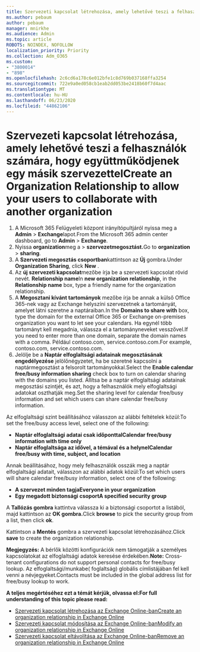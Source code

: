 ```yaml
---
title: Szervezeti kapcsolat létrehozása, amely lehetővé teszi a felhasználók számára, hogy együttműködjenek egy másik szervezettel
ms.author: pebaum
author: pebaum
manager: mnirkhe
ms.audience: Admin
ms.topic: article
ROBOTS: NOINDEX, NOFOLLOW
localization_priority: Priority
ms.collection: Adm_O365
ms.custom:
- "3800014"
- "898"
ms.openlocfilehash: 2c6cd6a178c6e012bfe1c8d769b037168ffa3254
ms.sourcegitcommit: 722e9a0ed058cb1eab2dd053be2418b60f7d4aac
ms.translationtype: MT
ms.contentlocale: hu-HU
ms.lasthandoff: 06/23/2020
ms.locfileid: "44862106"
---
```

# <a name="create-an-organization-relationship-to-allow-your-users-to-collaborate-with-another-organization"></a><span data-ttu-id="38a6e-102">Szervezeti kapcsolat létrehozása, amely lehetővé teszi a felhasználók számára, hogy együttműködjenek egy másik szervezettel</span><span class="sxs-lookup"><span data-stu-id="38a6e-102">Create an Organization Relationship to allow your users to collaborate with another organization</span></span>

1. <span data-ttu-id="38a6e-103">A Microsoft 365 Felügyeleti központ irányítópultjáról nyissa meg a **Admin**  >  **Exchange**lapot.</span><span class="sxs-lookup"><span data-stu-id="38a6e-103">From the Microsoft 365 admin center dashboard, go to **Admin** > **Exchange**.</span></span>
2. <span data-ttu-id="38a6e-104">Nyissa **organization**meg a  >  **szervezetmegosztást.**</span><span class="sxs-lookup"><span data-stu-id="38a6e-104">Go to **organization** > **sharing**.</span></span>
3. <span data-ttu-id="38a6e-105">A **Szervezeti megosztás csoportban**kattintson az **Új** gombra.</span><span class="sxs-lookup"><span data-stu-id="38a6e-105">Under **Organization Sharing**, click **New** .</span></span>
4. <span data-ttu-id="38a6e-106">Az **új szervezeti kapcsolat**mezőbe írja be a szervezeti kapcsolat rövid nevét. **Relationship name**</span><span class="sxs-lookup"><span data-stu-id="38a6e-106">In **new organization relationship**, in the **Relationship name** box, type a friendly name for the organization relationship.</span></span>
5. <span data-ttu-id="38a6e-107">A **Megosztani kívánt tartományok** mezőbe írja be annak a külső Office 365-nek vagy az Exchange helyszíni szervezetnek a tartományát, amelyet látni szeretne a naptáraiban.</span><span class="sxs-lookup"><span data-stu-id="38a6e-107">In the **Domains to share with** box, type the domain for the external Office 365 or Exchange on-premises organization you want to let see your calendars.</span></span> <span data-ttu-id="38a6e-108">Ha egynél több tartományt kell megadnia, válassza el a tartományneveket vesszővel.</span><span class="sxs-lookup"><span data-stu-id="38a6e-108">If you need to enter more than one domain, separate the domain names with a comma.</span></span> <span data-ttu-id="38a6e-109">Például contoso.com, service.contoso.com.</span><span class="sxs-lookup"><span data-stu-id="38a6e-109">For example, contoso.com, service.contoso.com.</span></span>
6. <span data-ttu-id="38a6e-110">Jelölje be a **Naptár elfoglaltsági adatainak megosztásának engedélyezése** jelölőnégyzetet, ha be szeretné kapcsolni a naptármegosztást a felsorolt tartományokkal.</span><span class="sxs-lookup"><span data-stu-id="38a6e-110">Select the **Enable calendar free/busy information sharing** check box to turn on calendar sharing with the domains you listed.</span></span> <span data-ttu-id="38a6e-111">Állítsa be a naptár elfoglaltsági adatainak megosztási szintjét, és azt, hogy a felhasználók mely elfoglaltsági adatokat oszthatják meg.</span><span class="sxs-lookup"><span data-stu-id="38a6e-111">Set the sharing level for calendar free/busy information and set which users can share calendar free/busy information.</span></span>  

<span data-ttu-id="38a6e-112">Az elfoglaltsági szint beállításához válasszon az alábbi feltételek közül:</span><span class="sxs-lookup"><span data-stu-id="38a6e-112">To set the free/busy access level, select one of the following:</span></span>

- <span data-ttu-id="38a6e-113">**Naptár elfoglaltsági adatai csak időponttal**</span><span class="sxs-lookup"><span data-stu-id="38a6e-113">**Calendar free/busy information with time only**</span></span>
- <span data-ttu-id="38a6e-114">**Naptár elfoglaltsága az idővel, a témával és a helynel**</span><span class="sxs-lookup"><span data-stu-id="38a6e-114">**Calendar free/busy with time, subject, and location**</span></span>  

 <span data-ttu-id="38a6e-115">Annak beállításához, hogy mely felhasználók osszák meg a naptár elfoglaltsági adatait, válasszon az alábbi adatok közül:</span><span class="sxs-lookup"><span data-stu-id="38a6e-115">To set which users will share calendar free/busy information, select one of the following:</span></span>

- <span data-ttu-id="38a6e-116">**A szervezet minden tagja**</span><span class="sxs-lookup"><span data-stu-id="38a6e-116">**Everyone in your organization**</span></span>
- <span data-ttu-id="38a6e-117">**Egy megadott biztonsági csoport**</span><span class="sxs-lookup"><span data-stu-id="38a6e-117">**A specified security group**</span></span>  

<span data-ttu-id="38a6e-118">A **Tallózás gombra** kattintva válassza ki a biztonsági csoportot a listából, majd kattintson az **OK gombra.**</span><span class="sxs-lookup"><span data-stu-id="38a6e-118">Click **browse** to pick the security group from a list, then click **ok**.</span></span>

<span data-ttu-id="38a6e-119">Kattintson a **Mentés** gombra a szervezeti kapcsolat létrehozásához.</span><span class="sxs-lookup"><span data-stu-id="38a6e-119">Click **save** to create the organization relationship.</span></span>  

<span data-ttu-id="38a6e-120">**Megjegyzés:** A bérlők közötti konfigurációk nem támogatják a személyes kapcsolatokat az elfoglaltsági adatok keresése érdekében.</span><span class="sxs-lookup"><span data-stu-id="38a6e-120">**Note:** Cross-tenant configurations do not support personal contacts for free/busy lookup.</span></span> <span data-ttu-id="38a6e-121">Az elfoglaltsági/munkabe( foglaltság) globális címlistájában fel kell venni a névjegyeket.</span><span class="sxs-lookup"><span data-stu-id="38a6e-121">Contacts must be included in the global address list for free/busy lookup to work.</span></span>

<span data-ttu-id="38a6e-122">**A teljes megértéséhez ezt a témát kérjük, olvassa el:**</span><span class="sxs-lookup"><span data-stu-id="38a6e-122">**For full understanding of this topic please read:**</span></span>

- [<span data-ttu-id="38a6e-123">Szervezeti kapcsolat létrehozása az Exchange Online-ban</span><span class="sxs-lookup"><span data-stu-id="38a6e-123">Create an organization relationship in Exchange Online</span></span>](https://docs.microsoft.com/exchange/sharing/organization-relationships/create-an-organization-relationship)
- [<span data-ttu-id="38a6e-124">Szervezeti kapcsolat módosítása az Exchange Online-ban</span><span class="sxs-lookup"><span data-stu-id="38a6e-124">Modify an organization relationship in Exchange Online</span></span>](https://docs.microsoft.com/exchange/sharing/organization-relationships/modify-an-organization-relationship)
- [<span data-ttu-id="38a6e-125">Szervezeti kapcsolat eltávolítása az Exchange Online-ban</span><span class="sxs-lookup"><span data-stu-id="38a6e-125">Remove an organization relationship in Exchange Online</span></span>](https://docs.microsoft.com/exchange/sharing/organization-relationships/remove-an-organization-relationship)
